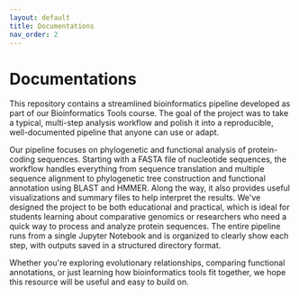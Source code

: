 ```yaml
---
layout: default
title: Documentations
nav_order: 2
---
```


# Documentations

This repository contains a streamlined bioinformatics pipeline developed as part of our Bioinformatics Tools course. The goal of the project was to take a typical, multi-step analysis workflow and polish it into a reproducible, well-documented pipeline that anyone can use or adapt.

Our pipeline focuses on phylogenetic and functional analysis of protein-coding sequences. Starting with a FASTA file of nucleotide sequences, the workflow handles everything from sequence translation and multiple sequence alignment to phylogenetic tree construction and functional annotation using BLAST and HMMER. Along the way, it also provides useful visualizations and summary files to help interpret the results. We've designed the project to be both educational and practical, which is ideal for students learning about comparative genomics or researchers who need a quick way to process and analyze protein sequences. The entire pipeline runs from a single Jupyter Notebook and is organized to clearly show each step, with outputs saved in a structured directory format.

Whether you're exploring evolutionary relationships, comparing functional annotations, or just learning how bioinformatics tools fit together, we hope this resource will be useful and easy to build on.
